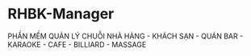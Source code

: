 # RHBK-Manager
 PHẦN MỀM QUẢN LÝ CHUỖI NHÀ HÀNG - KHÁCH SẠN - QUÁN BAR - KARAOKE - CAFE - BILLIARD - MASSAGE
